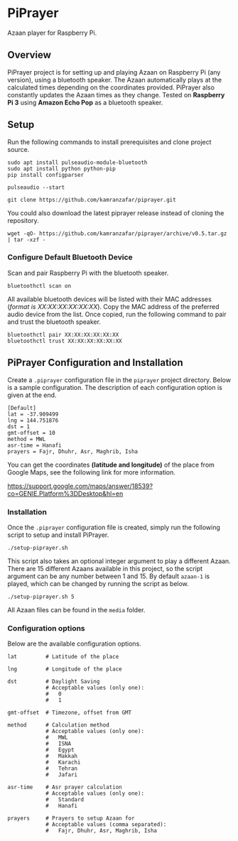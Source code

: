 # PiPrayer
Azaan player for Raspberry Pi.

## Overview
PiPrayer project is for setting up and playing Azaan on Raspberry Pi (any version), using a bluetooth speaker.
The Azaan automatically plays at the calculated times depending on the coordinates provided. 
PiPrayer also constantly updates the Azaan times as they change.
Tested on **Raspberry Pi 3** using **Amazon Echo Pop** as a bluetooth speaker.

## Setup
Run the following commands to install prerequisites and clone project source.

```shell
sudo apt install pulseaudio-module-bluetooth 
sudo apt install python python-pip
pip install configparser

pulseaudio --start

git clone https://github.com/kamranzafar/piprayer.git
```

You could also download the latest piprayer release instead of cloning the repository.

```shell
wget -qO- https://github.com/kamranzafar/piprayer/archive/v0.5.tar.gz | tar -xzf -
```

### Configure Default Bluetooth Device
Scan and pair Raspberry Pi with the bluetooth speaker.

```shell
bluetoothctl scan on
```

All available bluetooth devices will be listed with their MAC addresses (_format is XX:XX:XX:XX:XX:XX_). Copy the MAC address of the preferred audio device from the list. 
Once copied, run the following command to pair and trust the bluetooth speaker.

```shell
bluetoothctl pair XX:XX:XX:XX:XX:XX
bluetoothctl trust XX:XX:XX:XX:XX:XX
```

## PiPrayer Configuration and Installation
Create a `.piprayer` configuration file in the `piprayer` project directory. Below is a sample configuration. 
The description of each configuration option is given at the end.

```editorconfig
[Default]
lat = -37.909499
lng = 144.751876
dst = 1
gmt-offset = 10
method = MWL
asr-time = Hanafi
prayers = Fajr, Dhuhr, Asr, Maghrib, Isha
```
You can get the coordinates **(latitude and longitude)** of the place from Google Maps, see the following link for more information.

https://support.google.com/maps/answer/18539?co=GENIE.Platform%3DDesktop&hl=en

### Installation
Once the `.piprayer` configuration file is created, simply run the following script to setup and install PiPrayer.

```shell
./setup-piprayer.sh
```

This script also takes an optional integer argument to play a different Azaan. 
There are 15 different Azaans available in this project, so the script argument can be any number 
between 1 and 15.  By default `azaan-1` is played, which can be changed by running the script as below.

```shell
./setup-piprayer.sh 5
```

All Azaan files can be found in the `media` folder.

### Configuration options
Below are the available configuration options.
```text
lat         # Latitude of the place

lng         # Longitude of the place

dst         # Daylight Saving
            # Acceptable values (only one):
            #   0
            #   1

gmt-offset  # Timezone, offset from GMT

method      # Calculation method 
            # Acceptable values (only one):
            #   MWL
            #   ISNA
            #   Egypt
            #   Makkah
            #   Karachi
            #   Tehran
            #   Jafari

asr-time    # Asr prayer calculation
            # Acceptable values (only one):
            #   Standard
            #   Hanafi

prayers     # Prayers to setup Azaan for
            # Acceptable values (comma separated): 
            #   Fajr, Dhuhr, Asr, Maghrib, Isha
```
